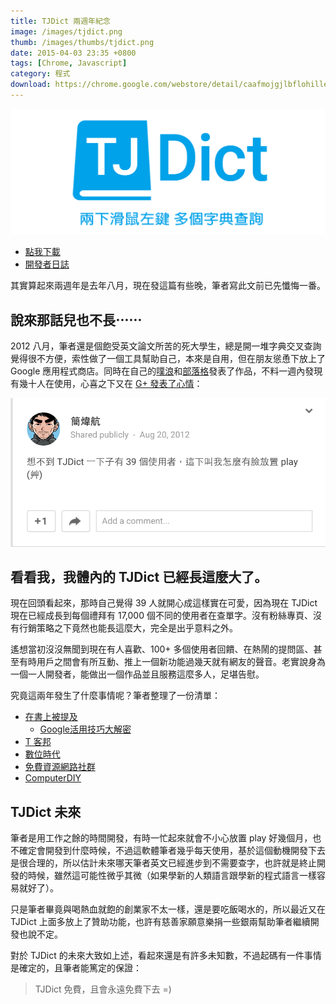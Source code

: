 ```yaml
---
title: TJDict 兩週年紀念
image: /images/tjdict.png
thumb: /images/thumbs/tjdict.png
date: 2015-04-03 23:35 +0800
tags: [Chrome, Javascript]
category: 程式
download: https://chrome.google.com/webstore/detail/caafmojgjlbflohillejdmnghkpcjjpp?hl=zh-TW
---
```


![](/images/tjdict.png)

- [點我下載](https://chrome.google.com/webstore/detail/caafmojgjlbflohillejdmnghkpcjjpp?hl=zh-TW)
- [開發者日誌](http://tjdict.me)

其實算起來兩週年是去年八月，現在發這篇有些晚，筆者寫此文前已先懺悔一番。

## 說來那話兒也不長⋯⋯

2012 八月，筆者還是個飽受英文論文所苦的死大學生，總是開一堆字典交叉查詢覺得很不方便，索性做了一個工具幫助自己，本來是自用，但在朋友慫恿下放上了 Google 應用程式商店。同時在自己的[噗浪](http://www.plurk.com/p/h2o8zi)和[部落格](/2012/08/17/tjdict-english-chinese-dictionary-for-chrome/)發表了作品，不料一週內發現有幾十人在使用，心喜之下又在 [G+ 發表了心情](https://plus.google.com/+%E7%B0%A1%E7%85%92%E8%88%AATJ/posts/jY9trCpqas9)：

![](/images/tjdict_plus.png)

## 看看我，我體內的 TJDict 已經長這麼大了。

現在回頭看起來，那時自己覺得 39 人就開心成這樣實在可愛，因為現在 TJDict 現在已經成長到每個禮拜有 17,000 個不同的使用者在查單字。沒有粉絲專頁、沒有行銷策略之下竟然也能長這麼大，完全是出乎意料之外。

遙想當初沒沒無聞到現在有人喜歡、100+ 多個使用者回饋、在熱鬧的提問區、甚至有時用戶之間會有所互動、推上一個新功能過幾天就有網友的聲音。老實說身為一個一人開發者，能做出一個作品並且服務這麼多人，足堪告慰。

究竟這兩年發生了什麼事情呢？筆者整理了一份清單：

- [在書上被提及](https://books.google.com.tw/books?id=YpCYBAAAQBAJ&pg=PA142&dq=TJDict&hl=en&sa=X&ei=98QeVZb6FsLvmAWNvoCgAg&ved=0CCoQ6AEwAQ#v=onepage&q=TJDict&f=false)
  - [Google活用技巧大解密](http://www.books.com.tw/products/0010648438)
- [T 客邦](http://www.techbang.com/posts/16612-dictionary-of-core-cloud)
- [數位時代](http://www.bnext.com.tw/article/view/id/31079)
- [免費資源網路社群](http://free.com.tw/tjdict/)
- [ComputerDIY](http://www.computerdiy.com.tw/all-articles/download-search/2927-tjdict)

## TJDict 未來

筆者是用工作之餘的時間開發，有時一忙起來就會不小心放置 play 好幾個月，也不確定會開發到什麼時候，不過這軟體筆者幾乎每天使用，基於這個動機開發下去是很合理的，所以估計未來哪天筆者英文已經進步到不需要查字，也許就是終止開發的時候，雖然這可能性微乎其微（如果學新的人類語言跟學新的程式語言一樣容易就好了）。

只是筆者畢竟與喝熱血就飽的創業家不太一樣，還是要吃飯喝水的，所以最近又在 TJDict 上面多放上了贊助功能，也許有慈善家願意樂捐一些銀兩幫助筆者繼續開發也說不定。

對於 TJDict 的未來大致如上述，看起來還是有許多未知數，不過起碼有一件事情是確定的，且筆者能篤定的保證：

> TJDict 免費，且會永遠免費下去 =)